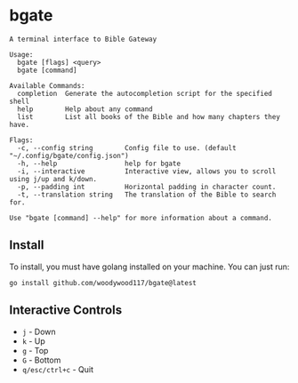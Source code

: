 # bgate
```
A terminal interface to Bible Gateway

Usage:
  bgate [flags] <query>
  bgate [command]

Available Commands:
  completion  Generate the autocompletion script for the specified shell
  help        Help about any command
  list        List all books of the Bible and how many chapters they have.

Flags:
  -c, --config string        Config file to use. (default "~/.config/bgate/config.json")
  -h, --help                 help for bgate
  -i, --interactive          Interactive view, allows you to scroll using j/up and k/down.
  -p, --padding int          Horizontal padding in character count.
  -t, --translation string   The translation of the Bible to search for.

Use "bgate [command] --help" for more information about a command.
```

## Install
To install, you must have golang installed on your machine. You can just run:
```
go install github.com/woodywood117/bgate@latest
```

## Interactive Controls
* `j` - Down
* `k` - Up
* `g` - Top
* `G` - Bottom
* `q/esc/ctrl+c` - Quit
